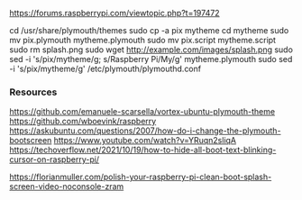 https://forums.raspberrypi.com/viewtopic.php?t=197472

cd /usr/share/plymouth/themes
sudo cp -a pix mytheme
cd mytheme
sudo mv pix.plymouth mytheme.plymouth
sudo mv pix.script mytheme.script
sudo rm splash.png
sudo wget http://example.com/images/splash.png
sudo sed -i 's/pix/mytheme/g; s/Raspberry Pi/My/g' mytheme.plymouth
sudo sed -i 's/pix/mytheme/g' /etc/plymouth/plymouthd.conf

### Resources
https://github.com/emanuele-scarsella/vortex-ubuntu-plymouth-theme
https://github.com/wboevink/raspberry
https://askubuntu.com/questions/2007/how-do-i-change-the-plymouth-bootscreen
https://www.youtube.com/watch?v=YRuqn2sliqA
https://techoverflow.net/2021/10/19/how-to-hide-all-boot-text-blinking-cursor-on-raspberry-pi/

https://florianmuller.com/polish-your-raspberry-pi-clean-boot-splash-screen-video-noconsole-zram